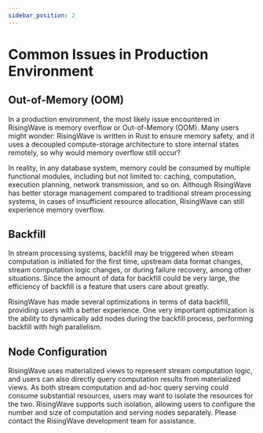 ```yaml
---
sidebar_position: 2
---
```


# Common Issues in Production Environment

## Out-of-Memory (OOM)

In a production environment, the most likely issue encountered in RisingWave is memory overflow or Out-of-Memory (OOM). Many users might wonder: RisingWave is written in Rust to ensure memory safety, and it uses a decoupled compute-storage architecture to store internal states remotely, so why would memory overflow still occur?

In reality, in any database system, memory could be consumed by multiple functional modules, including but not limited to: caching, computation, execution planning, network transmission, and so on. Although RisingWave has better storage management compared to traditional stream processing systems, in cases of insufficient resource allocation, RisingWave can still experience memory overflow.

## Backfill

In stream processing systems, backfill may be triggered when stream computation is initiated for the first time, upstream data format changes, stream computation logic changes, or during failure recovery, among other situations. Since the amount of data for backfill could be very large, the efficiency of backfill is a feature that users care about greatly.

RisingWave has made several optimizations in terms of data backfill, providing users with a better experience. One very important optimization is the ability to dynamically add nodes during the backfill process, performing backfill with high parallelism.

## Node Configuration

RisingWave uses materialized views to represent stream computation logic, and users can also directly query computation results from materialized views. As both stream computation and ad-hoc query serving could consume substantial resources, users may want to isolate the resources for the two. RisingWave supports such isolation, allowing users to configure the number and size of computation and serving nodes separately. Please contact the RisingWave development team for assistance.
